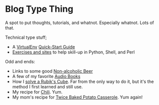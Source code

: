 # Blog Type Thing

A spot to put thoughts, tutorials, and whatnot.  Especially whatnot.
Lots of that.

Technical type stuff;

* A [VirtualEnv](https://virtualenv.pypa.io/en/latest/)
  [Quick-Start Guide](2019/03/virtualenv.basics.md)
* [Exercises and sites](2019/05/scripting.practice.md) to help skill-up in Python, Shell,
  and Perl

Odd and ends:

* Links to some good [Non-alcoholic Beer](personal.misc/na-beer.html)
* A few of my favorite [Audio Books](personal.misc/audio-books.html)
* How I [solve a Rubik's Cube](personal.misc/rubiks.html).  Far from the only way to do it,
  but it's the method I first learned and still use.
* My recipe for [Chili](recipes/chili.html).  Yum.
* My mom's recipe for [Twice Baked Potato Casserole](recipes/twice.baked.potato.casserole.md).  Yum again!

